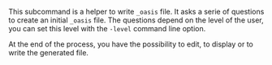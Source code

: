 This subcommand is a helper to write `_oasis` file. It asks a serie of
questions to create an initial `_oasis` file. The questions depend on the
level of the user, you can set this level with the `-level` command line
option.

At the end of the process, you have the possibility to edit, to display or
to write the generated file.
